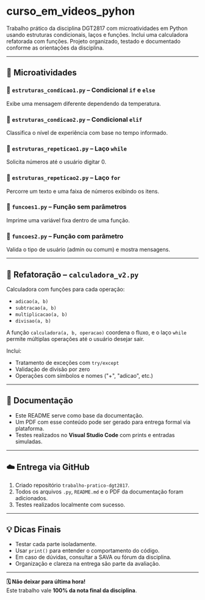 # curso_em_videos_pyhon
Trabalho prático da disciplina DGT2817 com microatividades em Python usando estruturas condicionais, laços e funções. Inclui uma calculadora refatorada com funções. Projeto organizado, testado e documentado conforme as orientações da disciplina.


---

## 🧪 Microatividades

### 🔹 `estruturas_condicao1.py` – Condicional `if` e `else`
Exibe uma mensagem diferente dependendo da temperatura.

### 🔹 `estruturas_condicao2.py` – Condicional `elif`
Classifica o nível de experiência com base no tempo informado.

### 🔹 `estruturas_repeticao1.py` – Laço `while`
Solicita números até o usuário digitar 0.

### 🔹 `estruturas_repeticao2.py` – Laço `for`
Percorre um texto e uma faixa de números exibindo os itens.

### 🔹 `funcoes1.py` – Função sem parâmetros
Imprime uma variável fixa dentro de uma função.

### 🔹 `funcoes2.py` – Função com parâmetro
Valida o tipo de usuário (admin ou comum) e mostra mensagens.

---

## 🧮 Refatoração – `calculadora_v2.py`

Calculadora com funções para cada operação:
- `adicao(a, b)`
- `subtracao(a, b)`
- `multiplicacao(a, b)`
- `divisao(a, b)`

A função `calculadora(a, b, operacao)` coordena o fluxo, e o laço `while` permite múltiplas operações até o usuário desejar sair.

Inclui:
- Tratamento de exceções com `try/except`
- Validação de divisão por zero
- Operações com símbolos e nomes ("+", "adicao", etc.)

---

## 📝 Documentação

- Este README serve como base da documentação.
- Um PDF com esse conteúdo pode ser gerado para entrega formal via plataforma.
- Testes realizados no **Visual Studio Code** com prints e entradas simuladas.

---

## ☁️ Entrega via GitHub

1. Criado repositório `trabalho-pratico-dgt2817`.
2. Todos os arquivos `.py`, `README.md` e o PDF da documentação foram adicionados.
3. Testes realizados localmente com sucesso.

---

## 💡 Dicas Finais

- Testar cada parte isoladamente.
- Usar `print()` para entender o comportamento do código.
- Em caso de dúvidas, consultar a SAVA ou fórum da disciplina.
- Organização e clareza na entrega são parte da avaliação.

---

**🗓️ Não deixar para última hora!**  
Este trabalho vale **100% da nota final da disciplina**.
